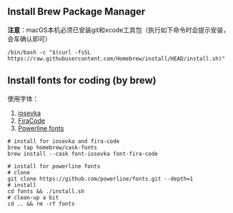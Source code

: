 
## Install Brew Package Manager
**注意**：macOS本机必须已安装git和xcode工具包（执行如下命令时会提示安装，会车确认即可）

```shell
/bin/bash -c "$(curl -fsSL https://raw.githubusercontent.com/Homebrew/install/HEAD/install.sh)"
```

## Install fonts for coding (by brew)
使用字体：
1. [iosevka](https://github.com/be5invis/Iosevka)
2. [FiraCode](https://github.com/tonsky/FiraCode/wiki/Installing)
3. [Powerline fonts](https://github.com/powerline/fonts)

```shell
# install for iosevka and fira-code
brew tap homebrew/cask-fonts
brew install --cask font-iosevka font-fira-code

# install for powerline fonts
# clone
git clone https://github.com/powerline/fonts.git --depth=1
# install
cd fonts && ./install.sh
# clean-up a bit
cd .. && rm -rf fonts
```
